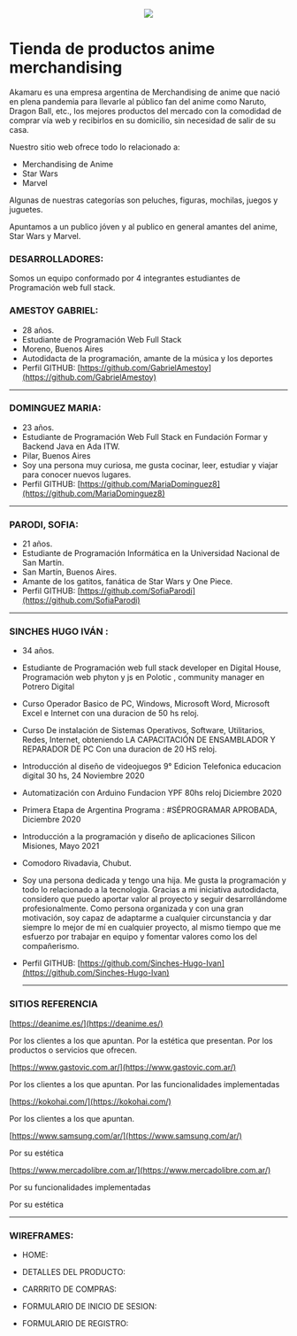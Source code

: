 <p align="center"> 
<img src="https://user-images.githubusercontent.com/84039185/120393567-8432ab80-c308-11eb-8066-53ded19a0915.png">
</p>


# Tienda  de productos  anime  merchandising 

Akamaru es una empresa argentina de Merchandising de anime que nació en plena pandemia para llevarle al público fan del anime como Naruto, Dragon Ball, etc., los mejores productos del mercado con la comodidad de comprar vía web y recibirlos en su domicilio, sin necesidad de salir de su casa.

Nuestro sitio web ofrece todo lo relacionado a:
- Merchandising de Anime 
- Star Wars 
- Marvel 

 Algunas de  nuestras categorías  son peluches, figuras, mochilas, juegos y juguetes.
 
Apuntamos a un publico jóven y al publico en general amantes del anime, Star Wars y Marvel. 
  

### DESARROLLADORES:

Somos un equipo  conformado por 4 integrantes  estudiantes de Programación web full stack.

 
 ### AMESTOY GABRIEL:
- 28 años.
- Estudiante de Programación Web Full Stack
- Moreno, Buenos Aires
- Autodidacta de la programación, amante de la música y los deportes
- Perfil GITHUB:  [https://github.com/GabrielAmestoy](https://github.com/GabrielAmestoy) 
___
 ### DOMINGUEZ MARIA:
- 23 años.
- Estudiante de Programación Web Full Stack en Fundación Formar y Backend Java en Ada ITW. 
- Pilar, Buenos Aires
- Soy una persona muy curiosa, me gusta cocinar, leer, estudiar y viajar para conocer nuevos lugares.
- Perfil GITHUB:  [https://github.com/MariaDominguez8](https://github.com/MariaDominguez8) 
___
 ### PARODI, SOFIA:
>
- 21 años.
- Estudiante de Programación Informática en la Universidad Nacional de San Martín.
- San Martín, Buenos Aires.
- Amante de los gatitos, fanática de Star Wars y One Piece.
- Perfil GITHUB:  [https://github.com/SofiaParodi](https://github.com/SofiaParodi) 
___

 ### SINCHES HUGO IVÁN :
>
- 34 años.
- Estudiante de Programación web full stack developer en Digital House, Programación web phyton y js en Polotic  , community manager en Potrero Digital 
- Curso Operador Basico de PC, Windows, Microsoft Word, Microsoft Excel e Internet con una duracion de 50 hs reloj.
- Curso De instalación de Sistemas Operativos, Software, Utilitarios, Redes, Internet, obteniendo  LA CAPACITACIÓN DE ENSAMBLADOR Y REPARADOR DE PC Con una duracion de 20 HS reloj.
- Introducción al diseño de videojuegos 9° Edicion Telefonica educacion digital 30 hs, 24 Noviembre 2020
- Automatización con Arduino Fundacion YPF  80hs reloj Diciembre 2020
-  Primera Etapa de Argentina Programa : #SÉPROGRAMAR   APROBADA, Diciembre 2020
- Introducción a  la programación y diseño de aplicaciones Silicon  Misiones, Mayo 2021

- Comodoro Rivadavia, Chubut.
- Soy una persona dedicada y tengo una hija. Me gusta la programación y todo lo relacionado a la tecnologia. Gracias a mi iniciativa autodidacta, considero que puedo aportar valor al proyecto y seguir desarrollándome profesionalmente.
Como persona organizada y con una gran motivación, soy capaz de adaptarme a cualquier circunstancia y dar siempre lo mejor de mí en cualquier proyecto, al mismo tiempo que me esfuerzo por trabajar en equipo y fomentar valores como los del compañerismo. 
- Perfil GITHUB:  [https://github.com/Sinches-Hugo-Ivan](https://github.com/Sinches-Hugo-Ivan)  

  ___

### SITIOS REFERENCIA
 >
[https://deanime.es/](https://deanime.es/)

>
Por los clientes a los que apuntan.
Por la estética que presentan.
Por los productos o servicios que ofrecen.

>

[https://www.gastovic.com.ar/](https://www.gastovic.com.ar/)
>
Por los clientes a los que apuntan.
Por las funcionalidades implementadas

>

[https://kokohai.com/](https://kokohai.com/)
>
Por los clientes a los que apuntan.

>

[https://www.samsung.com/ar/](https://www.samsung.com/ar/)
>
Por su estética  

>

[https://www.mercadolibre.com.ar/](https://www.mercadolibre.com.ar/)
>
Por su funcionalidades implementadas
>
Por su estética




___


### WIREFRAMES:

- HOME:

- DETALLES DEL PRODUCTO:

- CARRRITO DE COMPRAS:

- FORMULARIO DE INICIO DE SESION: 

- FORMULARIO DE REGISTRO:
